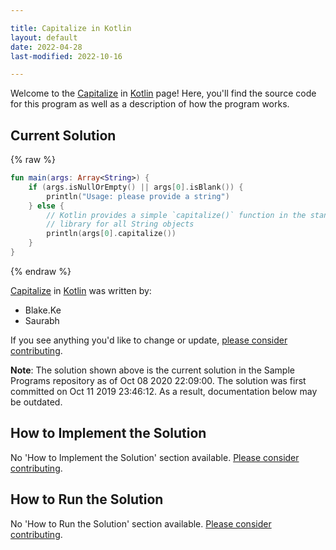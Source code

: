 ```yaml
---

title: Capitalize in Kotlin
layout: default
date: 2022-04-28
last-modified: 2022-10-16

---
```


Welcome to the [Capitalize](https://sampleprograms.io/projects/capitalize) in [Kotlin](https://sampleprograms.io/languages/kotlin) page! Here, you'll find the source code for this program as well as a description of how the program works.

## Current Solution

{% raw %}

```kotlin
fun main(args: Array<String>) {
    if (args.isNullOrEmpty() || args[0].isBlank()) {
        println("Usage: please provide a string")
    } else {
        // Kotlin provides a simple `capitalize()` function in the standard
        // library for all String objects
        println(args[0].capitalize())
    }
}
```

{% endraw %}

[Capitalize](https://sampleprograms.io/projects/capitalize) in [Kotlin](https://sampleprograms.io/languages/kotlin) was written by:

- Blake.Ke
- Saurabh

If you see anything you'd like to change or update, [please consider contributing](https://github.com/TheRenegadeCoder/sample-programs).

**Note**: The solution shown above is the current solution in the Sample Programs repository as of Oct 08 2020 22:09:00. The solution was first committed on Oct 11 2019 23:46:12. As a result, documentation below may be outdated.

## How to Implement the Solution

No 'How to Implement the Solution' section available. [Please consider contributing](https://github.com/TheRenegadeCoder/sample-programs-website).

## How to Run the Solution

No 'How to Run the Solution' section available. [Please consider contributing](https://github.com/TheRenegadeCoder/sample-programs-website).